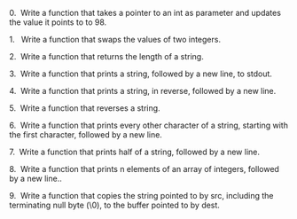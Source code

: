 0.  Write a function that takes a pointer to an int as parameter and updates the value it points to to 98. 

1.   Write a function that swaps the values of two integers. 

2.  Write a function that returns the length of a string. 

3.  Write a function that prints a string, followed by a new line, to stdout. 

4.  Write a function that prints a string, in reverse, followed by a new line. 

5.  Write a function that reverses a string. 

6.  Write a function that prints every other character of a string, starting with the first character, followed by a new line. 

7.  Write a function that prints half of a string, followed by a new line. 

8.  Write a function that prints n elements of an array of integers, followed by a new line.. 

9.  Write a function that copies the string pointed to by src, including the terminating null byte (\0), to the buffer pointed to by dest.

